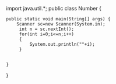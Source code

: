 import java.util.*;
public class Number {

	
	public static void main(String[] args) {
		Scanner sc=new Scanner(System.in);
		 int n = sc.nextInt();
		 for(int i=0;i<=n;i++)
		 {
			 System.out.println(""+i);
		 }
		
		
	}

}
